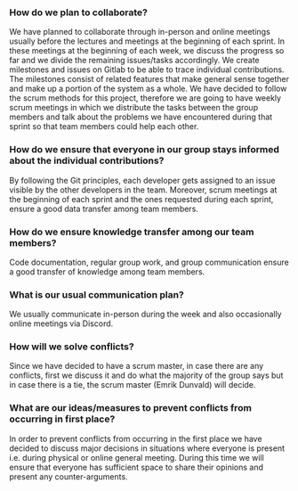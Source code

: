 ### How do we plan to collaborate?

  We have planned to collaborate through in-person and online meetings usually before the lectures and meetings at the beginning of each sprint. In these meetings at the beginning of each week, we discuss the progress so far and we divide the remaining issues/tasks accordingly. We create milestones and issues on Gitlab to be able to trace individual contributions. The milestones consist of related features that make general sense together and make up a portion of the system as a whole. We have decided to follow the scrum methods for this project, therefore we are going to have weekly scrum meetings in which we distribute the tasks between the group members and talk about the problems we have encountered during that sprint so that team members could help each other. 

### How do we ensure that everyone in our group stays informed about the individual contributions?

  By following the Git principles, each developer gets assigned to an issue visible by the other developers in the team. Moreover, scrum meetings at the beginning of each sprint and the ones requested during each sprint, ensure a good data transfer among team members.

### How do we ensure knowledge transfer among our team members?

  Code documentation, regular group work, and group communication ensure a good transfer of knowledge among team members.

### What is our usual communication plan?

  We usually communicate in-person during the week and also occasionally online meetings via Discord.

### How will we solve conflicts? 

  Since we have decided to have a scrum master, in case there are any conflicts, first we discuss it and do what the majority of the group says but in case there is a tie, the scrum master (Emrik Dunvald) will decide.

### What are our ideas/measures to prevent conflicts from occurring in first place?
  In order to prevent conflicts from occurring in the first place we have decided to discuss major decisions in situations where everyone is present i.e. during physical or online general meeting. During this time we will ensure that everyone has sufficient space to share their opinions and present any counter-arguments.